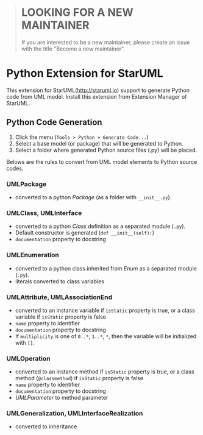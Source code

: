 > # LOOKING FOR A NEW MAINTAINER
> If you are interested to be a new maintainer, please create an issue with the title "Become a new maintainer".

Python Extension for StarUML
============================

This extension for StarUML(http://staruml.io) support to generate Python code from UML model. Install this extension from Extension Manager of StarUML.

Python Code Generation
----------------------

1. Click the menu (`Tools > Python > Generate Code...`)
2. Select a base model (or package) that will be generated to Python.
3. Select a folder where generated Python source files (.py) will be placed.

Belows are the rules to convert from UML model elements to Python source codes.

### UMLPackage

* converted to a python _Package_ (as a folder with `__init__.py`).

### UMLClass, UMLInterface

* converted to a python _Class_ definition as a separated module (`.py`).
* Default constructor is generated (`def __init__(self):`)
* `documentation` property to docstring

### UMLEnumeration

* converted to a python class inherited from _Enum_ as a separated module (`.py`).
* literals converted to class variables

### UMLAttribute, UMLAssociationEnd

* converted to an instance variable if `isStatic` property is true, or a class variable if `isStatic` property is false
* `name` property to identifier
* `documentation` property to docstring
* If `multiplicity` is one of `0..*`, `1..*`, `*`, then the variable will be initialized with `[]`.

### UMLOperation

* converted to an instance method if `isStatic` property is true, or a class method (`@classmethod`) if `isStatic` property is false
* `name` property to identifier
* `documentation` property to docstring
* _UMLParameter_ to method parameter

### UMLGeneralization, UMLInterfaceRealization

* converted to inheritance

